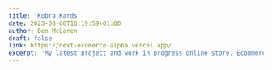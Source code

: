 ```yaml
---
title: 'Kobra Kards'
date: 2023-08-08T16:19:59+01:00
author: Ben McLaren
draft: false
link: https://next-ecomerce-alpha.vercel.app/
excerpt: 'My latest project and work in progress online store. Ecommerce platoform to sell collectable cards that I have made for my football team.'
---
```

